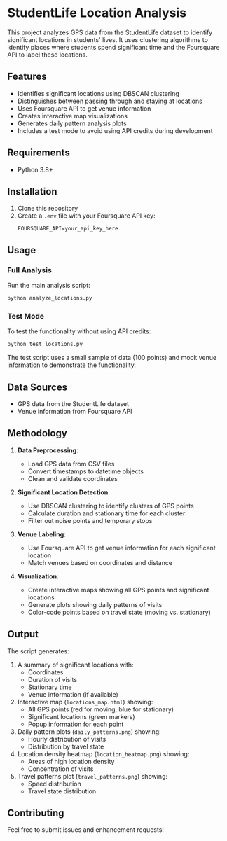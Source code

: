 # StudentLife Location Analysis

This project analyzes GPS data from the StudentLife dataset to identify significant locations in students' lives. It uses clustering algorithms to identify places where students spend significant time and the Foursquare API to label these locations.

## Features

- Identifies significant locations using DBSCAN clustering
- Distinguishes between passing through and staying at locations
- Uses Foursquare API to get venue information
- Creates interactive map visualizations
- Generates daily pattern analysis plots
- Includes a test mode to avoid using API credits during development

## Requirements

- Python 3.8+

## Installation

1. Clone this repository
2. Create a `.env` file with your Foursquare API key:
   ```
   FOURSQUARE_API=your_api_key_here
   ```

## Usage

### Full Analysis
Run the main analysis script:
```bash
python analyze_locations.py
```

### Test Mode
To test the functionality without using API credits:
```bash
python test_locations.py
```

The test script uses a small sample of data (100 points) and mock venue information to demonstrate the functionality.

## Data Sources

- GPS data from the StudentLife dataset
- Venue information from Foursquare API

## Methodology

1. **Data Preprocessing**:
   - Load GPS data from CSV files
   - Convert timestamps to datetime objects
   - Clean and validate coordinates

2. **Significant Location Detection**:
   - Use DBSCAN clustering to identify clusters of GPS points
   - Calculate duration and stationary time for each cluster
   - Filter out noise points and temporary stops

3. **Venue Labeling**:
   - Use Foursquare API to get venue information for each significant location
   - Match venues based on coordinates and distance

4. **Visualization**:
   - Create interactive maps showing all GPS points and significant locations
   - Generate plots showing daily patterns of visits
   - Color-code points based on travel state (moving vs. stationary)

## Output

The script generates:
1. A summary of significant locations with:
   - Coordinates
   - Duration of visits
   - Stationary time
   - Venue information (if available)
2. Interactive map (`locations_map.html`) showing:
   - All GPS points (red for moving, blue for stationary)
   - Significant locations (green markers)
   - Popup information for each point
3. Daily pattern plots (`daily_patterns.png`) showing:
   - Hourly distribution of visits
   - Distribution by travel state
4. Location density heatmap (`location_heatmap.png`) showing:
   - Areas of high location density
   - Concentration of visits
5. Travel patterns plot (`travel_patterns.png`) showing:
   - Speed distribution
   - Travel state distribution

## Contributing

Feel free to submit issues and enhancement requests! 
